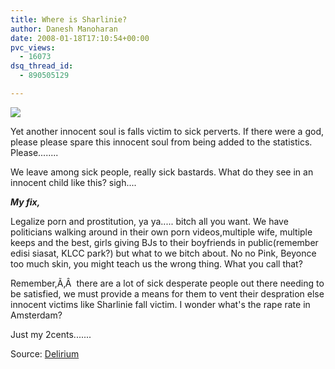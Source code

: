 ```yaml
---
title: Where is Sharlinie?
author: Danesh Manoharan
date: 2008-01-18T17:10:54+00:00
pvc_views:
  - 16073
dsq_thread_id:
  - 890505129

---
```

![](http://farm3.static.flickr.com/2353/2196795357_ffb7fb70d9.jpg)

Yet another innocent soul is falls victim to sick perverts. If there were a god, please please spare this innocent soul from being added to the statistics. Please........

We leave among sick people, really sick bastards. What do they see in an innocent child like this? sigh....

_**My fix,**_

Legalize porn and prostitution, ya ya..... bitch all you want. We have politicians walking around in their own porn videos,multiple wife, multiple keeps and the best, girls giving BJs to their boyfriends in public(remember edisi siasat, KLCC park?) but what to we bitch about. No no Pink, Beyonce too much skin, you might teach us the wrong thing. What you call that?

Remember,Ã‚Â  there are a lot of sick desperate people out there needing to be satisfied, we must provide a means for them to vent their despration else innocent victims like Sharlinie fall victim. I wonder what's the rape rate in Amsterdam?

Just my 2cents.......

Source: [Delirium][1]

 [1]: http://www.abinesh.com/delirium/posts/nini-update/